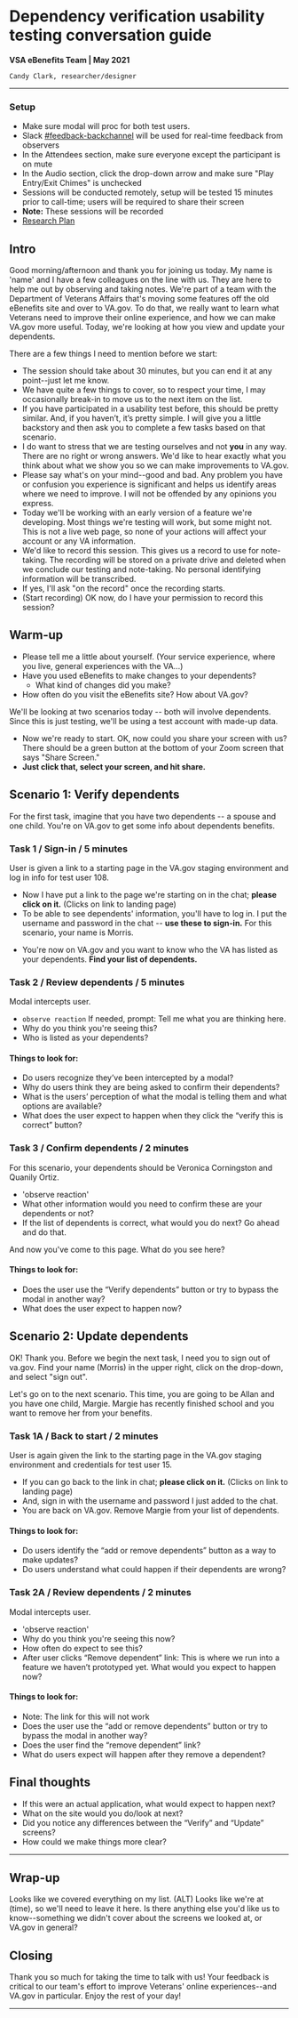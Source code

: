 # Dependency verification usability testing conversation guide
**VSA eBenefits Team | May 2021**

`Candy Clark, researcher/designer`

---
### Setup
- Make sure modal will proc for both test users.
- Slack [#feedback-backchannel](https://dsva.slack.com/channels/feedback-backchannel) will be used for real-time feedback from observers
- In the Attendees section, make sure everyone except the participant is on mute
- In the Audio section, click the drop-down arrow and make sure "Play Entry/Exit Chimes" is unchecked
- Sessions will be conducted remotely, setup will be tested 15 minutes prior to call-time; users will be required to share their screen
- **Note:** These sessions will be recorded
- [Research Plan](https://github.com/department-of-veterans-affairs/va.gov-team/blob/master/teams/vsa/teams/ebenefits/features/dependency-verification/research-design/usability-testing-1/dependent-verifiy-usability-1-research-plan.md) 

## Intro
Good morning/afternoon and thank you for joining us today. My name is 'name' and I have a few colleagues on the line with us. They are here to help me out by observing and taking notes. We're part of a team with the Department of Veterans Affairs that's moving some features off the old eBenefits site and over to VA.gov. To do that, we really want to learn what Veterans need to improve their online experience, and how we can make VA.gov more useful. Today, we're looking at how you view and update your dependents.

There are a few things I need to mention before we start:
- The session should take about 30 minutes, but you can end it at any point--just let me know. 
- We have quite a few things to cover, so to respect your time, I may occasionally break-in to move us to the next item on the list.
- If you have participated in a usability test before, this should be pretty similar. And, if you haven’t, it’s pretty simple. I will give you a little backstory and then ask you to complete a few tasks based on that scenario.
- I do want to stress that we are testing ourselves and not **you** in any way. There are no right or wrong answers. We'd like to hear exactly what you think about what we show you so we can make improvements to VA.gov.
- Please say what's on your mind--good and bad. Any problem you have or confusion you experience is significant and helps us identify areas where we need to improve. I will not be offended by any opinions you express.
- Today we'll be working with an early version of a feature we're developing. Most things we're testing will work, but some might not. This is not a live web page, so none of your actions will affect your account or any VA information.
- We'd like to record this session. This gives us a record to use for note-taking. The recording will be stored on a private drive and deleted when we conclude our testing and note-taking. No personal identifying information will be transcribed.
- If yes, I'll ask "on the record" once the recording starts.
- (Start recording) OK now, do I have your permission to record this session?

## Warm-up
- Please tell me a little about yourself.  (Your service experience, where you live, general experiences with the VA...)
- Have you used eBenefits to make changes to your dependents?
  - What kind of changes did you make? 
- How often do you visit the eBenefits site? How about VA.gov?

We'll be looking at two scenarios today -- both will involve dependents. Since this is just testing, we'll be using a test account with made-up data. 

- Now we're ready to start. OK, now could you share your screen with us? There should be a green button at the bottom of your Zoom screen that says "Share Screen." 
- **Just click that, select your screen, and hit share.**

## Scenario 1: Verify dependents 
For the first task, imagine that you have two dependents -- a spouse and one child. You're on VA.gov to get some info about dependents benefits.

### Task 1 / Sign-in / 5 minutes 
User is given a link to a starting page in the VA.gov staging environment and log in info for test user 108. 
- Now I have put a link to the page we're starting on in the chat; **please click on it.** (Clicks on link to landing page)
- To be able to see dependents' information, you'll have to log in. I put the username and password in the chat -- **use these to sign-in.** For this scenario, your name is Morris.
* You're now on VA.gov and you want to know who the VA has listed as your dependents. **Find your list of dependents.**

### Task 2 / Review dependents / 5 minutes 
Modal intercepts user.
- `observe reaction` If needed, prompt: Tell me what you are thinking here.
- Why do you think you're seeing this? 
- Who is listed as your dependents?

#### Things to look for:
- Do users recognize they’ve been intercepted by a modal?
- Why do users think they are being asked to confirm their dependents?
- What is the users’ perception of what the modal is telling them and what options are available?
- What does the user expect to happen when they click the “verify this is correct” button?

### Task 3 / Confirm dependents / 2 minutes
For this scenario, your dependents should be Veronica Corningston and Quanily Ortiz. 
- 'observe reaction'
- What other information would you need to confirm these are your dependents or not?
- If the list of dependents is correct, what would you do next? Go ahead and do that.

And now you've come to this page. What do you see here?

#### Things to look for:
- Does the user use the “Verify dependents” button or try to bypass the modal in another way?
- What does the user expect to happen now?

## Scenario 2: Update dependents
OK! Thank you. Before we begin the next task, I need you to sign out of va.gov. Find your name (Morris) in the upper right, click on the drop-down, and select "sign out".

Let's go on to the next scenario. This time, you are going to be Allan and you have one child, Margie. Margie has recently finished school and you want to remove her from your benefits.

### Task 1A / Back to start / 2 minutes 
User is again given the link to the starting page in the VA.gov staging environment and credentials for test user 15. 
- If you can go back to the link in chat; **please click on it.** (Clicks on link to landing page)
- And, sign in with the username and password I just added to the chat.
- You are back on VA.gov. Remove Margie from your list of dependents.

#### Things to look for:
- Do users identify the “add or remove dependents” button as a way to make updates?
- Do users understand what could happen if their dependents are wrong?

### Task 2A / Review dependents / 2 minutes
Modal intercepts user.
- 'observe reaction' 
- Why do you think you're seeing this now?
- How often do expect to see this?
- After user clicks “Remove dependent” link: This is where we run into a feature we haven’t prototyped yet. What would you expect to happen now?
 
#### Things to look for:
- Note: The link for this will not work
- Does the user use the “add or remove dependents” button or try to bypass the modal in another way?
- Does the user find the “remove dependent” link?
- What do users expect will happen after they remove a dependent? 

<!-- 
### Task 3A
Add Taylor to your dependents
- After user clicks “Add dependents to your VA benefits” action link: And this is the other feature that we haven’t prototyped out. What would you expect to happen here?

#### Things to look for:
* Note: The link for this will not work
* Does the user find the “add dependent” button?
* What do users expect will happen after they add a dependent? -->

## Final thoughts
* If this were an actual application, what would expect to happen next?
* What on the site would you do/look at next?
* Did you notice any differences between the “Verify” and “Update” screens? 
* How could we make things more clear?

---

## Wrap-up
Looks like we covered everything on my list. (ALT) Looks like we're at (time), so we'll need to leave it here. Is there anything else you'd like us to know--something we didn't cover about the screens we looked at, or VA.gov in general?

## Closing
Thank you so much for taking the time to talk with us! Your feedback is critical to our team's effort to improve Veterans' online experiences--and VA.gov in particular. Enjoy the rest of your day!

---
